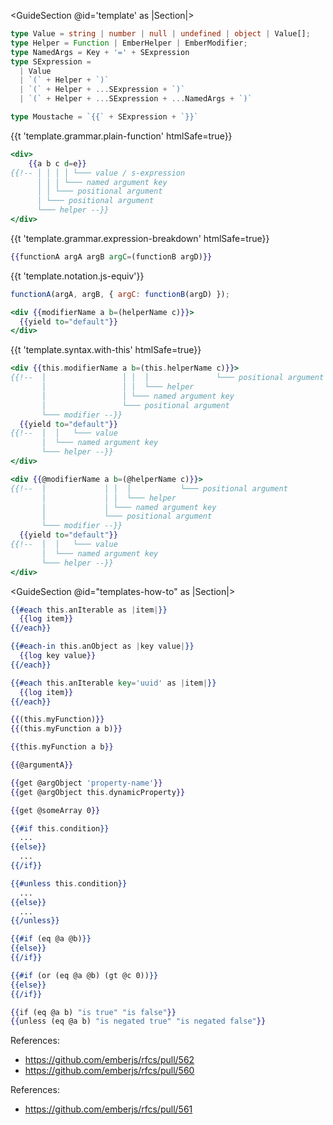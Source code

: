 <GuideSection @id='template' as |Section|>
  <Section @id='grammar'>

```typescript
type Value = string | number | null | undefined | object | Value[];
type Helper = Function | EmberHelper | EmberModifier;
type NamedArgs = Key + '=' + SExpression
type SExpression =
  | Value
  | `(` + Helper + `)`
  | `(` + Helper + ...SExpression + `)`
  | `(` + Helper + ...SExpression + ...NamedArgs + `)`

type Moustache = `{{` + SExpression + `}}`
```

  <p>{{t 'template.grammar.plain-function' htmlSafe=true}}</p>

```hbs
<div>
    {{a b c d=e}}
{{!-- │ │ │ │ └─── value / s-expression
      │ │ │ └─── named argument key
      │ │ └─── positional argument
      │ └─── positional argument
      └─── helper --}}
</div>
```

  <p>{{t 'template.grammar.expression-breakdown' htmlSafe=true}}</p>

  </Section>

  <Section @id='notation'>

```hbs
{{functionA argA argB argC=(functionB argD)}}
```

  <p>{{t 'template.notation.js-equiv'}}</p>

```js
functionA(argA, argB, { argC: functionB(argD) });
```

  </Section>

  <Section @id='syntax'>

```hbs
<div {{modifierName a b=(helperName c)}}>
  {{yield to="default"}}
</div>
```

  <p>{{t 'template.syntax.with-this' htmlSafe=true}}</p>

```hbs
<div {{this.modifierName a b=(this.helperName c)}}>
{{!--  │                 │ │  │               └─── positional argument
       │                 │ │  └─── helper
       │                 │ └─── named argument key
       │                 └─── positional argument
       └─── modifier --}}
  {{yield to="default"}}
{{!--  │  │   └─── value
       │  └─── named argument key
       └─── helper --}}
</div>

<div {{@modifierName a b=(@helperName c)}}>
{{!--  │             │ │  │           └─── positional argument
       │             │ │  └─── helper
       │             │ └─── named argument key
       │             └─── positional argument
       └─── modifier --}}
  {{yield to="default"}}
{{!--  │  │   └─── value
       │  └─── named argument key
       └─── helper --}}
</div>
```

  </Section>
</GuideSection>

<GuideSection @id="templates-how-to" as |Section|>
  <Section @id="iterate">

```hbs
{{#each this.anIterable as |item|}}
  {{log item}}
{{/each}}
```

```hbs
{{#each-in this.anObject as |key value|}}
  {{log key value}}
{{/each}}
```

```hbs
{{#each this.anIterable key='uuid' as |item|}}
  {{log item}}
{{/each}}
```


  </Section>

  <Section @id="invoke-function">

```hbs
{{(this.myFunction)}}
{{(this.myFunction a b)}}
```

```hbs
{{this.myFunction a b}}
```

  </Section>

  <Section @id="access-properties">

```hbs
{{@argumentA}}
```

```hbs
{{get @argObject 'property-name'}}
{{get @argObject this.dynamicProperty}}
```

  </Section>

  <Section @id="access-array-indices">

```hbs
{{get @someArray 0}}
```

  </Section>

  <Section @id="conditions">

```hbs
{{#if this.condition}}
  ...
{{else}}
  ...
{{/if}}
```

```hbs
{{#unless this.condition}}
  ...
{{else}}
  ...
{{/unless}}
```

```hbs
{{#if (eq @a @b)}}
{{else}}
{{/if}}
```

```hbs
{{#if (or (eq @a @b) (gt @c 0))}}
{{else}}
{{/if}}
```

```hbs
{{if (eq @a b) "is true" "is false"}}
{{unless (eq @a b) "is negated true" "is negated false"}}
```

References:
 - https://github.com/emberjs/rfcs/pull/562
 - https://github.com/emberjs/rfcs/pull/560


  </Section>

  <Section @id="math">


References:
 - https://github.com/emberjs/rfcs/pull/561

  </Section>

</GuideSection>
